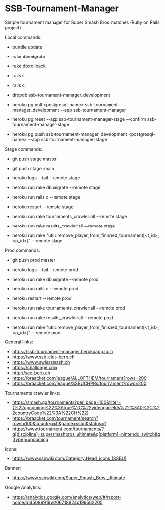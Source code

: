 # SSB-Tournament-Manager
Simple tournament manager for Super Smash Bros. matches (Ruby on Rails project)

Local commands:
- bundle update
- rake db:migrate
- rake db:rollback
- rails s
- rails c

- dropdb ssb-tournament-manager_development
- heroku pg:pull \<postgresql-name\> ssb-tournament-manager_development --app ssb-tournament-manager

- heroku pg:reset --app ssb-tournament-manager-stage --confirm ssb-tournament-manager-stage
- heroku pg:push ssb-tournament-manager_development \<postgresql-name\> --app ssb-tournament-manager-stage

Stage commands:
- git push stage master
- git push stage <branch>:main
- heroku logs --tail --remote stage
- heroku run rake db:migrate --remote stage
- heroku run rails c --remote stage
- heroku restart --remote stage

- heroku run rake tournaments_crawler:all --remote stage
- heroku run rake results_crawler:all --remote stage
- heroku run rake "utils:remove_player_from_finished_tournament[<t_id>,<p_id>]" --remote stage

Prod commands:
- git push prod master
- heroku logs --tail --remote prod
- heroku run rake db:migrate --remote prod
- heroku run rails c --remote prod
- heroku restart --remote prod

- heroku run rake tournaments_crawler:all --remote prod
- heroku run rake results_crawler:all --remote prod
- heroku run rake "utils:remove_player_from_finished_tournament[<t_id>,<p_id>]" --remote prod

General links:
- https://ssb-tournament-manager.herokuapp.com
- https://www.ssb-club-bern.ch
- https://www.swisssmash.ch
- https://challonge.com
- http://sac-bern.ch
- https://braacket.com/league/ALLOFTHEM/tournament?rows=200
- https://braacket.com/league/SSBUCHPRs/tournament?rows=200

Tournaments crawler links:
- https://smash.gg/tournaments?per_page=100&filter={%22upcoming%22%3Atrue%2C%22videogameIds%22%3A0%2C%22countryCode%22%3A%22CH%22}
- https://braacket.com/tournament/search?rows=100&country=ch&game=ssbu&status=1
- https://www.toornament.com/tournaments/?q[discipline]=supersmashbros_ultimate&q[platform]=nintendo_switch&q[type]=upcoming

Icons:
- https://www.ssbwiki.com/Category:Head_icons_(SSBU)

Banner:
- https://www.ssbwiki.com/Super_Smash_Bros._Ultimate

Google Analytics:
- https://analytics.google.com/analytics/web/#/report-home/a145089919w206718824p199562205
